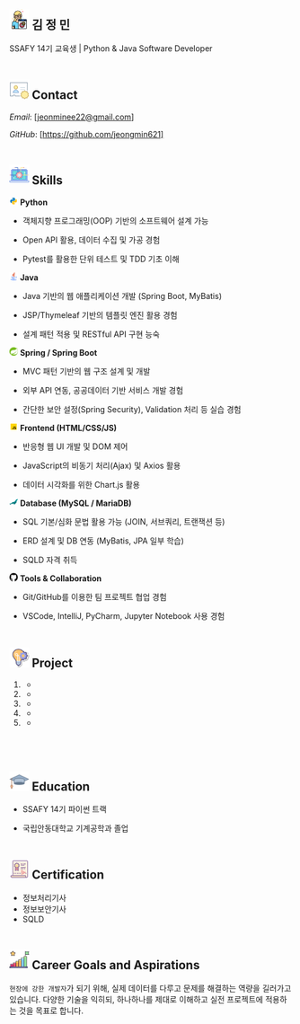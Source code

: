## <img src="img/developer_icon.png" width="35px" height="35px"/> 김 정 민
SSAFY 14기 교육생 | Python & Java Software Developer
<br><br>

## <img src="img/contact_icon.png" width="35px" height="35px"/> Contact
*Email*: [jeonminee22@gmail.com]

*GitHub*: [https://github.com/jeongmin621]
<br><br>

## <img src="img/skills_icon.png" width="35px" height="35px"/> Skills
<img src="./python_icon.png" width="15px" height="15px"/> **Python**

- 객체지향 프로그래밍(OOP) 기반의 소프트웨어 설계 가능

- Open API 활용, 데이터 수집 및 가공 경험

- Pytest를 활용한 단위 테스트 및 TDD 기초 이해

<img src="img/java_icon.png" width="15px" height="15px"/> **Java**

- Java 기반의 웹 애플리케이션 개발 (Spring Boot, MyBatis)

- JSP/Thymeleaf 기반의 템플릿 엔진 활용 경험

- 설계 패턴 적용 및 RESTful API 구현 능숙

<img src="img/spring_icon.png" width="15px" height="15px"/> **Spring / Spring Boot**

- MVC 패턴 기반의 웹 구조 설계 및 개발

- 외부 API 연동, 공공데이터 기반 서비스 개발 경험

- 간단한 보안 설정(Spring Security), Validation 처리 등 실습 경험

<img src="img/javascript_icon.png" width="15px" height="15px"/> **Frontend (HTML/CSS/JS)**

- 반응형 웹 UI 개발 및 DOM 제어

- JavaScript의 비동기 처리(Ajax) 및 Axios 활용

- 데이터 시각화를 위한 Chart.js 활용

<img src="img/mariadb_icon.png" width="15px" height="15px"/> **Database (MySQL / MariaDB)**

- SQL 기본/심화 문법 활용 가능 (JOIN, 서브쿼리, 트랜잭션 등)

- ERD 설계 및 DB 연동 (MyBatis, JPA 일부 학습)

- SQLD 자격 취득

<img src="img/github_logo.png" width="15px" height="15px"/> **Tools & Collaboration**

- Git/GitHub를 이용한 팀 프로젝트 협업 경험

- VSCode, IntelliJ, PyCharm, Jupyter Notebook 사용 경험
<br><br>

## <img src="img/project_icon.png" width="35px" height="35px"/> Project
1. -
2. -
3. -
4. -
5. -
<br><br>

## <img src="img/education_icon.png" width="35px" height="35px"/> Education
- SSAFY 14기 파이썬 트랙

- 국립안동대학교 기계공학과 졸업
<br><br>

## <img src="img/certification_icon.png" width="35px" height="35px"/> Certification
- 정보처리기사
- 정보보안기사
- SQLD
<br><br>

## <img src="img/goals_icon.png" width="35px" height="35px"/> Career Goals and Aspirations
`현장에 강한 개발자`가 되기 위해, 실제 데이터를 다루고 문제를 해결하는 역량을 길러가고 있습니다.
다양한 기술을 익히되, 하나하나를 제대로 이해하고 실전 프로젝트에 적용하는 것을 목표로 합니다.

